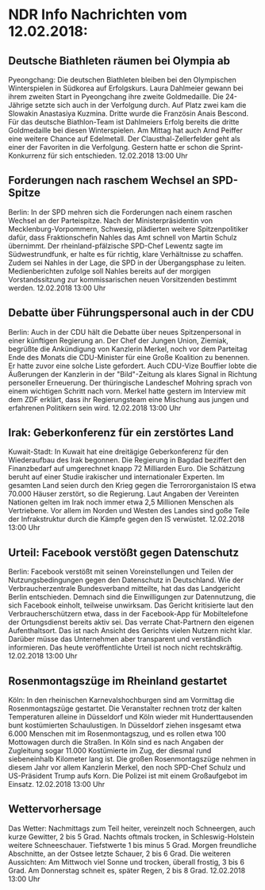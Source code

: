 # NDR Info Nachrichten vom 12.02.2018:


## Deutsche Biathleten räumen bei Olympia ab
Pyeongchang:    Die deutschen Biathleten bleiben bei den Olympischen Winterspielen in Südkorea auf Erfolgskurs. Laura Dahlmeier gewann bei ihrem zweiten Start in Pyeongchang ihre zweite Goldmedaille. Die 24-Jährige setzte sich auch in der Verfolgung durch. Auf Platz zwei kam die Slowakin Anastasiya Kuzmina. Dritte wurde die Französin Anais Bescond. Für das deutsche Biathlon-Team ist Dahlmeiers Erfolg bereits die dritte Goldmedaille bei diesen Winterspielen. Am Mittag hat auch Arnd Peiffer eine weitere Chance auf Edelmetall. Der Clausthal-Zellerfelder geht als einer der Favoriten in die Verfolgung. Gestern hatte er schon die Sprint-Konkurrenz für sich entschieden. 12.02.2018 13:00 Uhr 

## Forderungen nach raschem Wechsel an SPD-Spitze
Berlin: In der SPD mehren sich die Forderungen nach einem raschen Wechsel an der Parteispitze. Nach der Ministerpräsidentin von Mecklenburg-Vorpommern, Schwesig, plädierten weitere Spitzenpolitiker dafür, dass Fraktionschefin Nahles das Amt schnell von Martin Schulz übernimmt. Der rheinland-pfälzische SPD-Chef Lewentz sagte im Südwestrundfunk, er halte es für richtig, klare Verhältnisse zu schaffen. Zudem sei Nahles in der Lage, die SPD in der Übergangsphase zu leiten. Medienberichten zufolge soll Nahles bereits auf der morgigen Vorstandssitzung zur kommissarischen neuen Vorsitzenden bestimmt werden. 12.02.2018 13:00 Uhr 

## Debatte über Führungspersonal auch in der CDU
Berlin: Auch in der CDU hält die Debatte über neues Spitzenpersonal in einer künftigen Regierung an. Der Chef der Jungen Union, Ziemiak, begrüßte die Ankündigung von Kanzlerin Merkel, noch vor dem Parteitag Ende des Monats die CDU-Minister für eine Große Koalition zu benennen. Er hatte zuvor eine solche Liste gefordert. Auch CDU-Vize Bouffier lobte die Äußerungen der Kanzlerin in der "Bild"-Zeitung als klares Signal in Richtung personeller Erneuerung. Der thüringische Landeschef Mohring sprach von einem wichtigen Schritt nach vorn. Merkel hatte gestern im Interview mit dem ZDF erklärt, dass ihr Regierungsteam eine Mischung aus jungen und erfahrenen Politikern sein wird. 12.02.2018 13:00 Uhr 

## Irak: Geberkonferenz für ein zerstörtes Land
Kuwait-Stadt: In Kuwait hat eine dreitägige Geberkonferenz für den Wiederaufbau des Irak begonnen. Die Regierung in Bagdad beziffert den Finanzbedarf auf umgerechnet knapp 72 Milliarden Euro. Die Schätzung beruht auf einer Studie irakischer und internationaler Experten. Im gesamten Land seien durch den Krieg gegen die Terrororganistaion IS etwa 70.000 Häuser zerstört, so die Regierung. Laut Angaben der Vereinten Nationen gelten im Irak noch immer etwa 2,5 Millionen Menschen als Vertriebene. Vor allem im Norden und Westen des Landes sind goße Teile der Infrakstruktur durch die Kämpfe gegen den IS verwüstet. 12.02.2018 13:00 Uhr 

## Urteil: Facebook verstößt gegen Datenschutz
Berlin:    Facebook verstößt mit seinen Voreinstellungen und Teilen der Nutzungsbedingungen gegen den Datenschutz in Deutschland. Wie der Verbraucherzentrale Bundesverband mitteilte, hat das das Landgericht Berlin entschieden. Demnach sind die Einwilligungen zur Datennutzung, die sich Facebook einholt, teilweise unwirksam. Das Gericht kritisierte laut den Verbraucherschützern etwa, dass in der Facebook-App für Mobiltelefone der Ortungsdienst bereits aktiv sei. Das verrate Chat-Partnern den eigenen Aufenthaltsort. Das ist nach Ansicht des Gerichts vielen Nutzern nicht klar. Darüber müsse das Unternehmen aber transparent und verständlich informieren. Das heute veröffentlichte Urteil ist noch nicht rechtskräftig. 12.02.2018 13:00 Uhr 

## Rosenmontagszüge im Rheinland gestartet
Köln: In den rheinischen Karnevalshochburgen sind am Vormittag die Rosenmontagszüge gestartet. Die Veranstalter rechnen trotz der kalten Temperaturen alleine in Düsseldorf und Köln wieder mit Hunderttausenden bunt kostümierten Schaulustigen. In Düsseldorf ziehen insgesamt etwa 6.000 Menschen mit im Rosenmontagszug, und es rollen etwa 100 Mottowagen durch die Straßen. In Köln sind es nach Angaben der Zugleitung sogar 11.000 Kostümierte im Zug, der diesmal rund siebeneinhalb Kilometer lang ist. Die großen Rosenmontagszüge nehmen in diesem Jahr vor allem Kanzlerin Merkel, den noch SPD-Chef Schulz und US-Präsident Trump aufs Korn. Die Polizei ist mit einem Großaufgebot im Einsatz. 12.02.2018 13:00 Uhr 

## Wettervorhersage
Das Wetter:
Nachmittags zum Teil heiter, vereinzelt noch Schneergen, auch kurze Gewitter, 2 bis 5 Grad. Nachts oftmals trocken, in Schleswig-Holstein weitere Schneeschauer. Tiefstwerte 1 bis minus 5 Grad. Morgen freundliche Abschnitte, an der Ostsee letzte Schauer, 2 bis 6 Grad. Die weiteren Aussichten: Am Mittwoch viel Sonne und trocken, überall frostig, 3 bis 6 Grad. Am Donnerstag schneit es, später Regen, 2 bis 8 Grad. 12.02.2018 13:00 Uhr 
